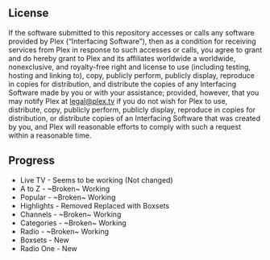 License
-------

If the software submitted to this repository accesses or calls any software provided by Plex (“Interfacing Software”), then as a condition for receiving services from Plex in response to such accesses or calls, you agree to grant and do hereby grant to Plex and its affiliates worldwide a worldwide, nonexclusive, and royalty-free right and license to use (including testing, hosting and linking to), copy, publicly perform, publicly display, reproduce in copies for distribution, and distribute the copies of any Interfacing Software made by you or with your assistance; provided, however, that you may notify Plex at legal@plex.tv if you do not wish for Plex to use, distribute, copy, publicly perform, publicly display, reproduce in copies for distribution, or distribute copies of an Interfacing Software that was created by you, and Plex will reasonable efforts to comply with such a request within a reasonable time.

Progress
-------

* Live TV - Seems to be working (Not changed)
* A to Z - ~Broken~ Working
* Popular - ~Broken~ Working
* Highlights - Removed Replaced with Boxsets
* Channels - ~Broken~ Working
* Categories - ~Broken~ Working
* Radio - ~Broken~ Working
* Boxsets - New
* Radio One - New
